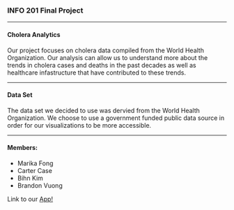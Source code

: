 ### INFO 201 Final Project
***


#### Cholera Analytics 

Our project focuses on cholera data compiled from the World Health Organization. Our analysis can allow us to understand more about the trends in cholera cases and deaths in the past decades as well as healthcare infastructure that have contributed to these trends. 
***

#### Data Set

The data set we decided to use was dervied from the World Health Organization. We choose to use a government funded public data source in order for our visualizations to be more accessible. 
***


#### Members:
* Marika Fong
* Carter Case
* Bihn Kim
* Brandon Vuong


Link to our [App!](https://ccase629.shinyapps.io/cholera/)
